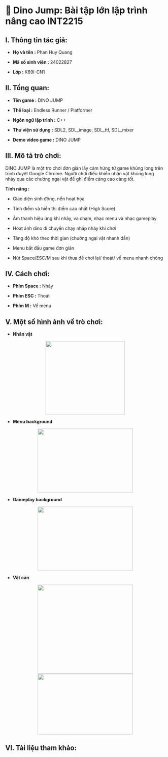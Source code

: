 # 🦖 Dino Jump: Bài tập lớn lập trình nâng cao INT2215

## I. Thông tin tác giả:
- **Họ và tên :** Phan Huy Quang <p>
- **Mã số sinh viên :** 24022827 <p>
- **Lớp :** K69I-CN1 <p>

## II. Tổng quan:
- **Tên game :** DINO JUMP <p>
- **Thể loại :** Endless Runner / Platformer <p>
- **Ngôn ngữ lập trình :** C++ <p>
- **Thư viện sử dụng :** SDL2, SDL_image, SDL_ttf, SDL_mixer <p>
- **Demo video game :** DINO JUMP <p>

## III. Mô tả trò chơi:
DINO JUMP là một trò chơi đơn giản lấy cảm hứng từ game khủng long trên trình duyệt Google Chrome. Người chơi điều khiển nhân vật khủng long nhảy qua các chướng ngại vật để ghi điểm càng cao càng tốt. <p>
**Tính năng :** <p>
- Giao diện sinh động, nền hoạt họa <p>
- Tính điểm và hiển thị điểm cao nhất (High Score) <p>
- Âm thanh hiệu ứng khi nhảy, va chạm, nhạc menu và nhạc gameplay <p>
- Hoạt ảnh dino di chuyển chạy nhấp nháy khi chơi <p>
- Tăng độ khó theo thời gian (chướng ngại vật nhanh dần) <p>
- Menu bắt đầu game đơn giản <p>
- Nút Space/ESC/M sau khi thua để chơi lại/ thoát/ về menu nhanh chóng <p>

## IV. Cách chơi:
- **Phím Space :** Nhảy <p>
- **Phím ESC :** Thoát <p>
- **Phím M :** Về menu <p>

## V. Một số hình ảnh về trò chơi:

- **Nhân vật** <p>
<p align="center">
 <img src="https://github.com/user-attachments/assets/ce6804ef-95cf-429d-9bee-baf162fe186d" width="250" height="230"/>
</p>

- **Menu background** <p>
<p align="center">
 <img src="https://github.com/user-attachments/assets/496fafe0-2085-45e7-a4cf-c732aa052618" width="300" height="200"/>
</p>

- **Gameplay background** <p>
<p align="center">
 <img src="https://github.com/user-attachments/assets/6b3015f4-08c0-440c-9fc7-8796f2a3fd3f" width="300" height="200"/>
</p>

- **Vật cản** <p>
<p align="center">
 <img src="https://github.com/user-attachments/assets/3b082ea1-a03f-448f-9a72-a94318add7aa" width="300" height="280"/>
 <img src="https://github.com/user-attachments/assets/62b7044f-5246-49c5-ada6-e615ba63c7f7" width="300" height="190"/>
</p>

## VI. Tài liệu tham khảo:


